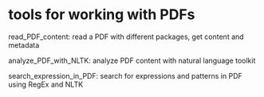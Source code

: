 tools for working with PDFs
===========================

read_PDF_content: read a PDF with different packages, get content and metadata

analyze_PDF_with_NLTK: analyze PDF content with natural language toolkit

search_expression_in_PDF: search for expressions and patterns in PDF using RegEx and NLTK

